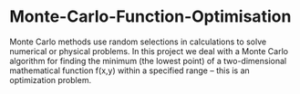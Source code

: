 # Monte-Carlo-Function-Optimisation
Monte Carlo methods use random selections in calculations to solve numerical or physical problems. In this project we deal with a Monte Carlo algorithm for finding the minimum (the lowest point) of a two-dimensional mathematical function f(x,y) within a specified range – this is an optimization problem.
